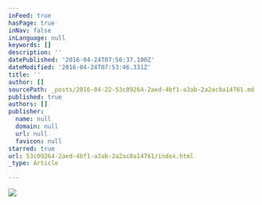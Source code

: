 ```yaml
---
inFeed: true
hasPage: true
inNav: false
inLanguage: null
keywords: []
description: ''
datePublished: '2016-04-24T07:56:37.100Z'
dateModified: '2016-04-24T07:53:46.331Z'
title: ''
author: []
sourcePath: _posts/2016-04-22-53c09264-2aed-4bf1-a3ab-2a2ac8a14761.md
published: true
authors: []
publisher:
  name: null
  domain: null
  url: null
  favicon: null
starred: true
url: 53c09264-2aed-4bf1-a3ab-2a2ac8a14761/index.html
_type: Article

---
```

![](https://the-grid-user-content.s3-us-west-2.amazonaws.com/91d7ef2a-4a0f-48d7-a67c-4456fcd561df.jpg)